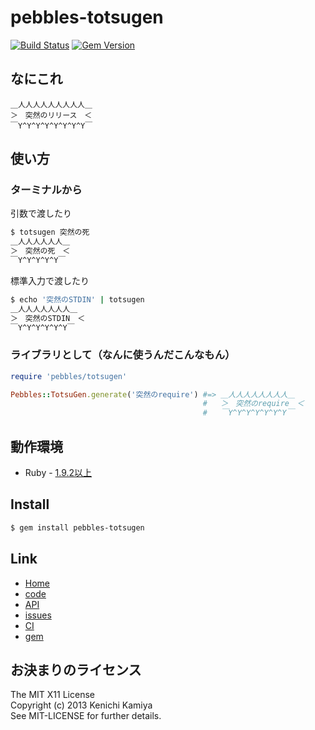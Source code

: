 pebbles-totsugen
================

[![Build Status](https://secure.travis-ci.org/kachick/pebbles-totsugen.png)](http://travis-ci.org/kachick/pebbles-totsugen)
[![Gem Version](https://badge.fury.io/rb/pebbles-totsugen.png)](http://badge.fury.io/rb/pebbles-totsugen)

なにこれ
-----------

```plaintext
＿人人人人人人人人人＿
＞　突然のリリース　＜
￣Y^Y^Y^Y^Y^Y^Y^Y￣
```

使い方
-----

### ターミナルから

引数で渡したり

```bash
$ totsugen 突然の死
＿人人人人人人＿
＞　突然の死　＜
￣Y^Y^Y^Y^Y￣
```

標準入力で渡したり

```bash
$ echo '突然のSTDIN' | totsugen
＿人人人人人人人＿
＞　突然のSTDIN　＜
￣Y^Y^Y^Y^Y^Y￣
```

### ライブラリとして（なんに使うんだこんなもん）

```ruby
require 'pebbles/totsugen'

Pebbles::TotsuGen.generate('突然のrequire') #=> ＿人人人人人人人人＿
                                           #   ＞　突然のrequire　＜
                                           #   ￣Y^Y^Y^Y^Y^Y^Y￣

```

動作環境
-------------

* Ruby - [1.9.2以上](http://travis-ci.org/#!/kachick/pebbles-totsugen)

Install
-------

```bash
$ gem install pebbles-totsugen
```

Link
----

* [Home](http://kachick.github.com/pebbles-totsugen/)
* [code](https://github.com/kachick/pebbles-totsugen)
* [API](http://kachick.github.com/pebbles-totsugen/yard/frames.html)
* [issues](https://github.com/kachick/pebbles-totsugen/issues)
* [CI](http://travis-ci.org/#!/kachick/pebbles-totsugen)
* [gem](https://rubygems.org/gems/pebbles-totsugen)

お決まりのライセンス
--------

The MIT X11 License  
Copyright (c) 2013 Kenichi Kamiya  
See MIT-LICENSE for further details.